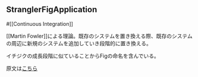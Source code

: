 ## StranglerFigApplication

#[[Continuous Integration]]

[[Martin Fowler]]による理論。既存のシステムを置き換える際、既存のシステムの周辺に新規のシステムを追加していき段階的に置き換える。

イチジクの成長段階に似ていることからFigの命名を含んでいる。

原文は[こちら](https://martinfowler.com/bliki/StranglerFigApplication.html)